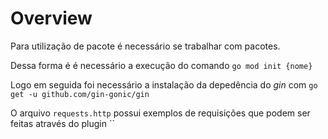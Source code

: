 # **Overview**

Para utilização de pacote é necessário se trabalhar com pacotes.

Dessa forma é é necessário a execução do comando `go mod init {nome}`

Logo em seguida foi necessário a instalação da depedência do *gin* com `go get -u github.com/gin-gonic/gin`

O arquivo `requests.http` possui exemplos de requisições que podem ser feitas através do plugin ``